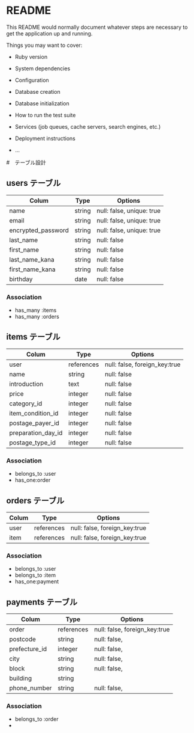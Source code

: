 # README

This README would normally document whatever steps are necessary to get the
application up and running.

Things you may want to cover:

* Ruby version

* System dependencies

* Configuration

* Database creation

* Database initialization

* How to run the test suite

* Services (job queues, cache servers, search engines, etc.)

* Deployment instructions

* ...

#　テーブル設計

## users テーブル

| Colum                      | Type   | Options                  |
| -------------------------- | -----  | ------------------------ |
| name                       | string | null: false, unique: true|
| email                      | string | null: false, unique: true|
| encrypted_password         | string | null: false, unique: true|
| last_name                  | string | null: false              |
| first_name                 | string | null: false              |
| last_name_kana             | string | null: false              |
| first_name_kana            | string | null: false              |
| birthday                   | date   | null: false              |

### Association

- has_many :items
- has_many :orders

## items テーブル

| Colum              | Type       | Options                       |
| ------------------ | ---------- | ----------------------------- |
| user               | references | null: false, foreign_key:true |
| name               | string     | null: false                   |
| introduction       | text       | null: false                   |
| price              | integer    | null: false                   |
| category_id        | integer    | null: false                   |
| item_condition_id  | integer    | null: false                   |
| postage_payer_id   | integer    | null: false                   |
| preparation_day_id | integer    | null: false                   |
| postage_type_id    | integer    | null: false                   |

### Association

- belongs_to :user
- has_one:order

## orders テーブル

| Colum  | Type       | Options                       |
| ------ | ---------- | ----------------------------- |
| user   | references | null: false, foreign_key:true |
| item   | references | null: false, foreign_key:true |

### Association

- belongs_to :user
- belongs_to :item
- has_one:payment

## payments テーブル

| Colum         | Type       | Options                       |
| ------------- | ---------- | ----------------------------- |
| order         | references | null: false, foreign_key:true |
| postcode      | string     | null: false,                  |
| prefecture_id | integer    | null: false,                  |
| city          | string     | null: false,                  |
| block         | string     | null: false,                  |
| building      | string     |                               |
| phone_number  | string     | null: false,                  |

### Association

- belongs_to :order
- 